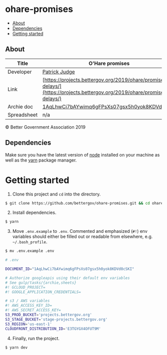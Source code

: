 # ohare-promises

- [About](#about)
- [Dependencies](#dependencies)
- [Getting started](#getting-started)

## About

| Title       | O&#39;Hare promises                                                                                                                  |
| ----------- | ------------------------------------------------------------------------------------------------------------------------------------ |
| Developer   | [Patrick Judge](pjudge@bettergov.org)                                                                                                |
| Link        | [https://projects.bettergov.org/2019/ohare/promises-delays/](https://projects.bettergov.org/2019/ohare/promises-delays/)             |
| Archie doc  | [1AqLhwCi7bAYwimq6gFPsXs07gsx5h0yok8KDVd0cSKI](https://docs.google.com/document/d/1AqLhwCi7bAYwimq6gFPsXs07gsx5h0yok8KDVd0cSKI/edit) |
| Spreadsheet | n/a                                                                                                                                  |

© Better Government Association 2019

## Dependencies

Make sure you have the latest version of [node](https://docs.npmjs.com/getting-started/installing-node) installed on your machine as well as the [yarn](https://yarnpkg.com/en/docs/install#mac-stable) package manager.

# Getting started

1.  Clone this project and `cd` into the directory.

```bash
$ git clone https://github.com/bettergov/ohare-promises.git && cd ohare-promises
```

2.  Install dependencies.

```bash
$ yarn
```

3. Move `.env.example` to `.env`. Commented and emphasized (`#!`) env variables should either be filled out or readable from elsewhere, e.g. `~/.bash_profile`.

```bash
$ mv .env.example .env
```

```bash
# .env

DOCUMENT_ID="1AqLhwCi7bAYwimq6gFPsXs07gsx5h0yok8KDVd0cSKI"

# Authorize googleapis using their default env variables
# See gulp/tasks/{archie,sheets}
#! GCLOUD_PROJECT=
#! GOOGLE_APPLICATION_CREDENTIALS=

# s3 / AWS variables
#! AWS_ACCESS_KEY_ID=
#! AWS_SECRET_ACCESS_KEY=
S3_PROD_BUCKET='projects.bettergov.org'
S3_STAGE_BUCKET='stage-projects.bettergov.org'
S3_REGION='us-east-1'
CLOUDFRONT_DISTRIBUTION_ID='E3TGYGX4OFUT9M'

```

4.  Finally, run the project.

```bash
$ yarn dev
```
